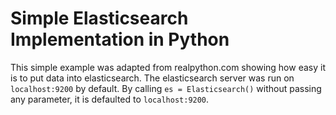 # Simple Elasticsearch Implementation in Python
This simple example was adapted from realpython.com showing how easy it is to put data into elasticsearch. The elasticsearch server was run on ```localhost:9200``` by default. By calling ```es = Elasticsearch()``` without passing any parameter, it is defaulted to ```localhost:9200```.
